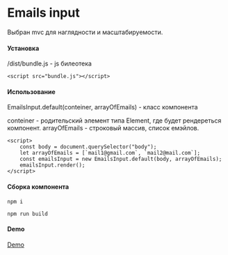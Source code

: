 # Emails input

Выбран mvc для наглядности и масштабируемости.

#### Установка

/dist/bundle.js - js билеотека

```
<script src="bundle.js"></script>

```

#### Использование

EmailsInput.default(conteiner, arrayOfEmails) - класс компонента

conteiner - родительский элемент типа Element, где будет рендереться компонент.
arrayOfEmails - строковый массив, список емэйлов.

```
<script>
    const body = document.querySelector("body");
    let arrayOfEmails = [`mail1@gmail.com`, `mail2@mail.com`];
    const emailsInput = new EmailsInput.default(body, arrayOfEmails);
    emailsInput.render();
</script>

```

#### Сборка компонента

```
npm i

npm run build

```

#### Demo

<a href="https://serprifa.github.io/">Demo</a>
